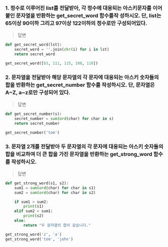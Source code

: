 ### 1. 정수로 이루어진 list를 전달받아, 각 정수에 대응되는 아스키문자를 이어붙인 문자열을 반환하는 get_secret_word 함수를작 성하시오. 단, list는 65이상 90이하 그리고 97이상 122이하의 정수로만 구성되어있다.

> 답변

```py
def get_secret_word(lst):
    secret_word = ''.join(chr(i) for i in lst)
    return secret_word

get_secret_word([83, 111, 115, 108, 110])
```

### 2. 문자열을 전달받아 해당 문자열의 각 문자에 대응되는 아스키 숫자들의 합을 반환하는 get_secret_number 함수를 작성하시오. 단, 문자열은 A~Z, a~z로만 구성되어 있다.

> 답변

```py
def get_secret_number(s):
    secret_number = sum(ord(char) for char in s)
    return secret_number

get_secret_number('tom')
```

### 3. 문자열 2개를 전달받아 두 문자열의 각 문자에 대응되는 아스키 숫자들의 합을 비교하여 더 큰 합을 가진 문자열을 반환하는 get_strong_word 함수를 작성하시오.

> 답변

```py
def get_strong_word(s1, s2):
    sum1 = sum(ord(char) for char in s1)
    sum2 = sum(ord(char) for char in s2)

    if sum1 > sum2:
        print(s1)
    elif sum2 > sum1:
        print(s2)
    else:
        return "두 문자열의 합이 같습니다."

get_strong_word('z', 'a')
get_strong_word('tom', 'john')
```
